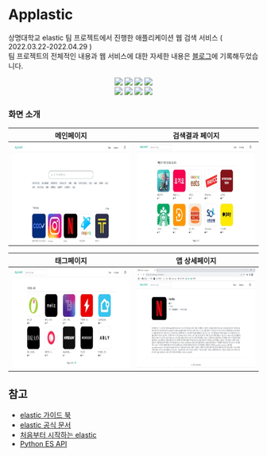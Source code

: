 # Applastic 
상명대학교 elastic 팀 프로젝트에서 진행한 애플리케이션 웹 검색 서비스 ( 2022.03.22-2022.04.29 ) <br>
팀 프로젝트의 전체적인 내용과 웹 서비스에 대한 자세한 내용은 [블로그](https://ssbinn.github.io/project/elastic-project/)에 기록해두었습니다.
<br>
<p align='center'>
    <img src="https://img.shields.io/badge/Django-v2.2.5-blue?logo=Django"/>
    <img src="https://img.shields.io/badge/python-v3.9.10-blue?logo=python"/>
    <img src="https://img.shields.io/badge/HTML-v5-yellow?logo=HTML"/>
    <img src="https://img.shields.io/badge/TailwindCSS-v3.0-blue?logo=TailwindCSS"/> <br>
    <img src="https://img.shields.io/badge/Elasticsearch-v7.17.0-orange?logo=Elasticsearch"/>
    <img src="https://img.shields.io/badge/Kibana-v7.17.0-orange?logo=Kibana"/>
    <img src="https://img.shields.io/badge/logstash-v7.17.0-orange?logo=logstash"/>
    <img src="https://img.shields.io/badge/logstash-v7.17.0-005571?style=round-square&logo=logstash&logoColor=white"/>
</p>

### 화면 소개

|               메인페이지              |                검색결과 페이지              |
| :----------------------------------: | :----------------------------------: | 
| <img src="https://github.com/ssbinn/applastic-django/blob/main/img/home.JPG" width='400px' height='200px'>                                | <img src='https://github.com/ssbinn/applastic-django/blob/main/img/%EA%B2%80%EC%83%89%20%EA%B2%B0%EA%B3%BC.JPG' width='400px'  height='200px'>                                 |

|                태그페이지              |                앱 상세페이지               |
| :----------------------------------: | :----------------------------------: |
| <img src='https://github.com/ssbinn/applastic-django/blob/main/img/tagtag.JPG' width='400px' height='200px'>                                 | <img src='https://github.com/ssbinn/applastic-django/blob/main/img/netflix.JPG' width='400px' height='200px'>                                 |



## 참고
- [elastic 가이드 북](https://esbook.kimjmin.net/)
- [elastic 공식 문서](https://www.elastic.co/guide/index.html)
- [처음부터 시작하는 elastic](https://www.youtube.com/watch?v=Ks0P49B4OsA&list=PLhFRZgJc2afp0gaUnQf68kJHPXLG16YCf)
- [Python ES API](https://elasticsearch-py.readthedocs.io/en/v8.1.1/)
